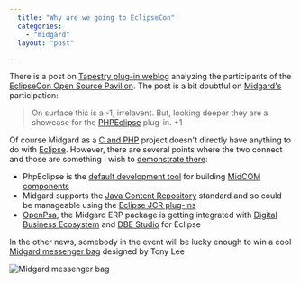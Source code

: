 ```yaml
---
  title: "Why are we going to EclipseCon"
  categories: 
    - "midgard"
  layout: "post"

---
```

There is a post on [Tapestry plug-in weblog][1] analyzing the participants of the [EclipseCon Open Source Pavilion][2]. The post is a bit doubtful on [Midgard's][3] participation:

> On surface this is a -1, irrelavent. But, looking deeper they are a showcase for the [PHPEclipse][4] plug-in. +1

Of course Midgard as a [C and PHP][15] project doesn't directly have anything to do with [Eclipse][5]. However, there are several points where the two connect and those are something I wish to [demonstrate there][6]:

* PhpEclipse is the [default development tool][7] for building [MidCOM components][8]
* Midgard supports the [Java Content Repository][9] standard and so could be manageable using the [Eclipse JCR plug-ins][10]
* [OpenPsa][11], the Midgard ERP package is getting integrated with [Digital Business Ecosystem][12] and [DBE Studio][13] for Eclipse

In the other news, somebody in the event will be lucky enough to win a cool [Midgard messenger bag][14] designed by Tony Lee

![Midgard messenger bag](https://d2vqpl3tx84ay5.cloudfront.net/Midgard_messenger_bag.jpg)

[1]: http://jroller.com/page/glongman?entry=examining_the_eclipsecon_oss_pavilion
[2]: http://www.eclipsecon.org/2006/Sub.do?type=pavillion
[3]: http://www.midgard-project.org/
[4]: http://www.phpeclipse.de/
[5]: http://www.eclipse.org/
[6]: http://www.eclipsecon.org/2006/Sub.do?id=502
[7]: http://www.midgard-project.org/midcom-permalink-7977c199e9599eedb21efb09373e9b2b
[8]: http://www.midgard-project.org/documentation/midcom/
[9]: http://www-128.ibm.com/developerworks/java/library/j-jcr/
[10]: http://yukatan.fi/display/yukatan/2005/01/30/Eclipse+plugin+in+the+oven
[11]: http://www.openpsa.org/
[12]: http://www.digital-ecosystem.org/
[13]: http://dbestudio.sourceforge.net/
[14]: http://www.cafepress.com/mgd.8552838
[15]: http://www.midgard-project.org/midcom-permalink-ee22cb7403887cda1f4508cb8d34d2e6
